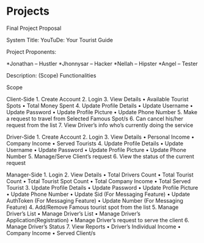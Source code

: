# Projects

Final Project Proposal

System Title: YouTuDe: Your Tourist Guide

Project Proponents:

*Jonathan – Hustler
*Jhonnysar – Hacker
*Nellah – Hipster
*Angel – Tester

Description: (Scope) Functionalities

Scope

Client-Side
    1. Create Account
    2. Login
    3. View Details
        • Available Tourist Spots
        • Total Money Spent
    4. Update Profile Details
        • Update Username
        • Update Password
        • Update Profile Picture
        • Update Phone Number
    5. Make a request to travel from Selected Famous Spot/s
    6. Can cancel his/her request from the list
    7. View Driver’s info who’s currently doing the service


Driver-Side
    1. Create Account
    2. Login
    3. View Details
        • Personal Income
        • Company Income
        • Served Tourists
    4. Update Profile Details
        • Update Username
        • Update Password
        • Update Profile Picture
        • Update Phone Number
    5. Manage/Serve Client’s request
    6. View the status of the current request
    

Manager-Side
    1. Login
    2. View Details
        • Total Drivers Count
        • Total Tourist Count
        • Total Tourist Spot Count
        • Total Company Income
        • Total Served Tourist
    3. Update Profile Details
        • Update Password
        • Update Profile Picture
        • Update Phone Number
        • Update Sid (For Messaging Feature)
        • Update AuthToken (For Messaging Feature)
        • Update Number (For Messaging Feature)
    4. Add/Remove Famous tourist spot from the list
    5. Manage Driver’s List
        • Manage Driver’s List
        • Manage Driver’s Application(Registration)
        • Manage Driver’s request to serve the client
    6. Manage Driver’s Status
    7. View Reports
        • Driver’s Individual Income
        • Company Income
        • Served Client/s